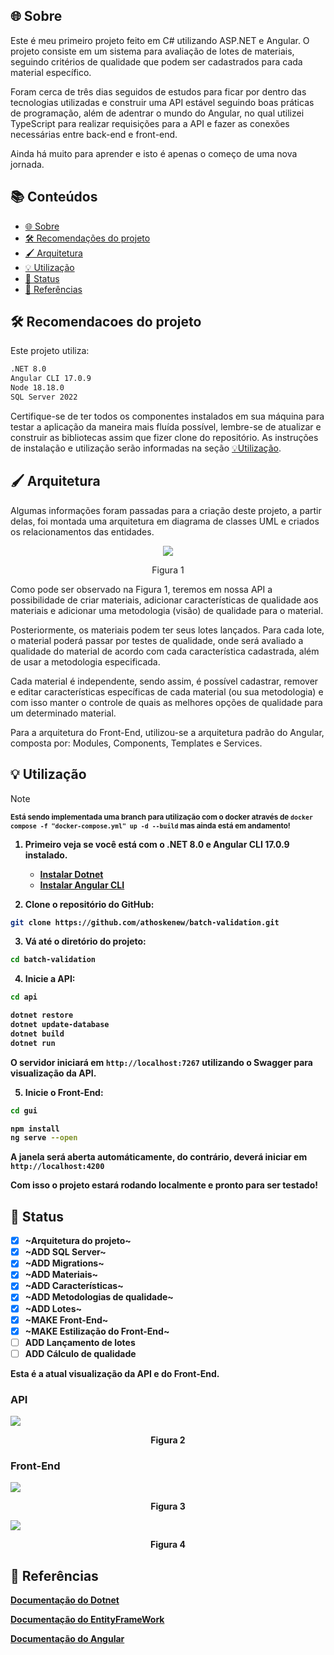 ## 🌐 Sobre

Este é meu primeiro projeto feito em C# utilizando ASP.NET e Angular. O projeto consiste em um sistema para avaliação de lotes de materiais, seguindo critérios de qualidade que podem ser cadastrados para cada material específico.

Foram cerca de três dias seguidos de estudos para ficar por dentro das tecnologias utilizadas e construir uma API estável seguindo boas práticas de programação, além de adentrar o mundo do Angular, no qual utilizei TypeScript para realizar requisições para a API e fazer as conexões necessárias entre back-end e front-end.

Ainda há muito para aprender e isto é apenas o começo de uma nova jornada.

## 📚 Conteúdos
- [🌐 Sobre](#-sobre)
- [🛠️ Recomendações do projeto](#-Recomendacoes-do-projeto)
- [🖌️ Arquitetura](#-providers-and-models)
- [💡 Utilização](#-utilização)
- [🚥 Status](#-status)
- [📄 Referências](#-referências)

## 🛠️ Recomendacoes do projeto

Este projeto utiliza:
```sh
.NET 8.0
Angular CLI 17.0.9
Node 18.18.0
SQL Server 2022
```
Certifique-se de ter todos os componentes instalados em sua máquina para testar a aplicação da maneira mais fluída possível, lembre-se de atualizar e construir as bibliotecas assim que fizer clone do repositório. As instruções de instalação e utilização serão informadas na seção [💡Utilização](#-utilização).

## 🖌️ Arquitetura

Algumas informações foram passadas para a criação deste projeto, a partir delas, foi montada uma arquitetura em diagrama de classes UML e criados os relacionamentos das entidades.

<p align="center">
<img src="https://i.imgur.com/CYVAo1F.png">
</p>

<p align="center">
Figura 1
</p>

Como pode ser observado na Figura 1, teremos em nossa API a possibilidade de criar materiais, adicionar características de qualidade aos materiais e adicionar uma metodologia (visão) de qualidade para o material.

Posteriormente, os materiais podem ter seus lotes lançados. Para cada lote, o material poderá passar por testes de qualidade, onde será avaliado a qualidade do material de acordo com cada característica cadastrada, além de usar a metodologia especificada.

Cada material é independente, sendo assim, é possível cadastrar, remover e editar características específicas de cada material (ou sua metodologia) e com isso manter o controle de quais as melhores opções de qualidade para um determinado material.

Para a arquitetura do Front-End, utilizou-se a arquitetura padrão do Angular, composta por: Modules, Components, Templates e Services.

## 💡 Utilização
> [!Note]
<sup><strong>Está sendo implementada uma branch para utilização com o docker através de `docker compose -f "docker-compose.yml" up -d --build` mas ainda está em andamento!

1. Primeiro veja se você está com o .NET 8.0 e Angular CLI 17.0.9 instalado.

   - [Instalar Dotnet](https://dotnet.microsoft.com/pt-br/download)
   - [Instalar Angular CLI](https://angular.io/cli)

2. Clone o repositório do GitHub:

```bash
git clone https://github.com/athoskenew/batch-validation.git
```

3. Vá até o diretório do projeto:

```bash
cd batch-validation
```
4. Inicie a API:

```bash
cd api
```
```bash
dotnet restore
dotnet update-database
dotnet build
dotnet run
```
O servidor iniciará em `http://localhost:7267` utilizando o Swagger para visualização da API.

5. Inicie o Front-End:
```bash
cd gui
```
```bash
npm install
ng serve --open
```

A janela será aberta automáticamente, do contrário, deverá iniciar em `http://localhost:4200`

Com isso o projeto estará rodando localmente e pronto para ser testado!

## 🚥 Status

- [x] ~Arquitetura do projeto~
- [x] ~ADD SQL Server~
- [x] ~ADD Migrations~
- [x] ~ADD Materiais~
- [x] ~ADD Características~
- [x] ~ADD Metodologias de qualidade~
- [x] ~ADD Lotes~
- [x] ~MAKE Front-End~
- [x] ~MAKE Estilização do Front-End~
- [ ] ADD Lançamento de lotes
- [ ] ADD Cálculo de qualidade

Esta é a atual visualização da API e do Front-End.
### API
<p align="center">
   
![](https://i.imgur.com/mNRO0v2.png)

</p>

<p align="center">
Figura 2
</p>

### Front-End
![](https://i.imgur.com/xFtqZoF.png)

<p align="center">
Figura 3
</p>

![](https://i.imgur.com/UVnC4z0.png)

<p align="center">
Figura 4
</p>


## 📄 Referências
[Documentação do Dotnet](https://learn.microsoft.com/pt-br/dotnet/)

[Documentação do EntityFrameWork](https://learn.microsoft.com/en-us/ef/)

[Documentação do Angular](https://angular.io/docs)
